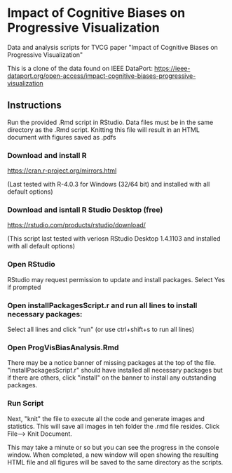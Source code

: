 # Impact of Cognitive Biases on Progressive Visualization
Data and analysis scripts for TVCG paper "Impact of Cognitive Biases on Progressive Visualization"

This is a clone of the data found on IEEE DataPort: https://ieee-dataport.org/open-access/impact-cognitive-biases-progressive-visualization

## Instructions
Run the provided .Rmd script in RStudio. Data files must be in the same directory as the .Rmd script. Knitting this file will result in an HTML document with figures saved as .pdfs


### Download and install R 
https://cran.r-project.org/mirrors.html

(Last tested with R-4.0.3 for Windows (32/64 bit) and installed with all default options)

### Download and isntall R Studio Desktop (free)
https://rstudio.com/products/rstudio/download/

(This script last tested with veriosn RStudio Desktop 1.4.1103 and installed with all default options)

### Open RStudio
RStudio may request permission to update and install packages. Select Yes if prompted

### Open installPackagesScript.r and run all lines to install necessary packages:
Select all lines and click "run" (or use ctrl+shift+s to run all lines)

### Open ProgVisBiasAnalysis.Rmd
There may be a notice banner of missing packages at the top of the file. "installPackagesScript.r" should have installed all necessary packages but if there are others, click "install" on the banner to install any outstanding packages.

### Run Script
Next, "knit" the file to execute all the code and generate images and statistics. This will save all images in teh folder the .rmd file resides.
Click File--> Knit Document.

This may take a minute or so but you can see the progress in the console window.  When completed, a new window will open showing the resulting HTML file and all figures will be saved to the same directory as the scripts.
